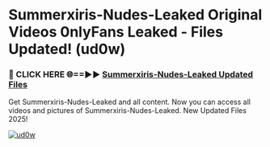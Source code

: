 # Summerxiris-Nudes-Leaked Original Videos 0nlyFans Leaked - Files Updated! (ud0w)

<h3>🔴 CLICK HERE 🌐==►► <a href="https://tinyurl.com/4mcuefdz" rel="nofollow">Summerxiris-Nudes-Leaked Updated Files</a></h3>

Get Summerxiris-Nudes-Leaked and all content. Now you can access all videos and pictures of Summerxiris-Nudes-Leaked. New Updated Files 2025!

[![ud0w](https://i.imgur.com/StAQSOY.gif)](https://tinyurl.com/4mcuefdz)
